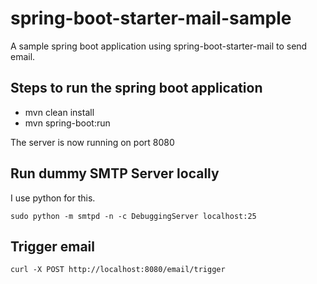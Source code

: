# spring-boot-starter-mail-sample
A sample spring boot application using spring-boot-starter-mail to send email.

## Steps to run the spring boot application
- mvn clean install
- mvn spring-boot:run

The server is now running on port 8080

## Run dummy SMTP Server locally
I use python for this.

```sudo python -m smtpd -n -c DebuggingServer localhost:25```

## Trigger email
```curl -X POST http://localhost:8080/email/trigger```
